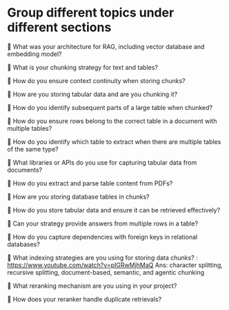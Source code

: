 # Group different topics under different sections

💬 What was your architecture for RAG, including vector database and embedding model?

💬 What is your chunking strategy for text and tables?

💬 How do you ensure context continuity when storing chunks?

💬 How are you storing tabular data and are you chunking it?

💬 How do you identify subsequent parts of a large table when chunked?

💬 How do you ensure rows belong to the correct table in a document with multiple tables?

💬 How do you identify which table to extract when there are multiple tables of the same type?

💬 What libraries or APIs do you use for capturing tabular data from documents?

💬 How do you extract and parse table content from PDFs?

💬 How are you storing database tables in chunks?

💬 How do you store tabular data and ensure it can be retrieved effectively?

💬 Can your strategy provide answers from multiple rows in a table?

💬 How do you capture dependencies with foreign keys in relational databases?

💬 What indexing strategies are you using for storing data chunks? : https://www.youtube.com/watch?v=pIGRwMjhMaQ
Ans: character splitting, recursive splitting, document-based, semantic, and agentic chunking

💬 What reranking mechanism are you using in your project?

💬 How does your reranker handle duplicate retrievals?

